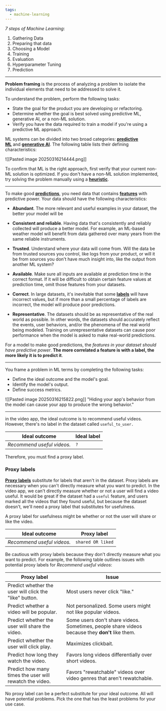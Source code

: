 ```yaml
---
tags:
  - machine-learning
---
```

*7 steps of Machine Learning*:
1. Gathering Data
2. Preparing that data
3. Choosing a Model
4. Training
5. Evaluation
6. Hyperparameter Tuning
7. Prediction

---

**Problem framing** is the process of analyzing a problem to isolate the individual elements that need to be addressed to solve it.

To understand the problem, perform the following tasks:
- State the goal for the product you are developing or refactoring.
- Determine whether the goal is best solved using predictive ML, generative AI, or a non-ML solution.
- Verify you have the data required to train a model if you're using a predictive ML approach.

ML systems can be divided into two broad categories: [**predictive ML**](https://developers.google.com/machine-learning/glossary#predictive-ml) and [**generative AI**](https://developers.google.com/machine-learning/glossary#generative-ai). The following table lists their defining characteristics:

![[Pasted image 20250316214444.png]]

To confirm that ML is the right approach, first verify that your current non-ML solution is optimized. If you don't have a non-ML solution implemented, try solving the problem manually using a [**heuristic**](https://developers.google.com/machine-learning/glossary#heuristic).

---

To make good [**predictions**](https://developers.google.com/machine-learning/glossary#prediction), you need data that contains [**features**](https://developers.google.com/machine-learning/glossary#feature) with predictive power. Your data should have the following characteristics:

- **Abundant**. The more relevant and useful examples in your dataset, the better your model will be
    
- **Consistent and reliable**. Having data that's consistently and reliably collected will produce a better model. For example, an ML-based weather model will benefit from data gathered over many years from the same reliable instruments.
    
- **Trusted**. Understand where your data will come from. Will the data be from trusted sources you control, like logs from your product, or will it be from sources you don't have much insight into, like the output from another ML system?
    
- **Available**. Make sure all inputs are available at prediction time in the correct format. If it will be difficult to obtain certain feature values at prediction time, omit those features from your datasets.
    
- **Correct**. In large datasets, it's inevitable that some [**labels**](https://developers.google.com/machine-learning/glossary#label) will have incorrect values, but if more than a small percentage of labels are incorrect, the model will produce poor predictions.
    
- **Representative**. The datasets should be as representative of the real world as possible. In other words, the datasets should accurately reflect the events, user behaviors, and/or the phenomena of the real world being modeled. Training on unrepresentative datasets can cause poor performance when the model is asked to make real-world predictions.

For a model to make good predictions, the *features in your dataset should have predictive power*. **The more correlated a feature is with a label, the more likely it is to predict it**.

---

You frame a problem in ML terms by completing the following tasks:

- Define the ideal outcome and the model's goal.
- Identify the model's output.
- Define success metrics.

![[Pasted image 20250316215822.png]] "Hiding your app's behavior from the model can cause your app to produce the wrong behavior."

---
 in the video app, the ideal outcome is to recommend useful videos. However, there's no label in the dataset called `useful_to_user.`

|**Ideal outcome**|**Ideal label**|
|---|---|
|_Recommend useful videos._|`?`|

Therefore, you must find a proxy label.

### Proxy labels

[**Proxy labels**](https://developers.google.com/machine-learning/glossary#proxy-labels) substitute for labels that aren't in the dataset. Proxy labels are necessary when you can't directly measure what you want to predict. In the video app, we can't directly measure whether or not a user will find a video useful. It would be great if the dataset had a `useful` feature, and users marked all the videos that they found useful, but because the dataset doesn't, we'll need a proxy label that substitutes for usefulness.

A proxy label for usefulness might be whether or not the user will share or like the video.

|**Ideal outcome**|**Proxy label**|
|---|---|
|_Recommend useful videos._|`shared OR liked`|

Be cautious with proxy labels because they don't directly measure what you want to predict. For example, the following table outlines issues with potential proxy labels for _Recommend useful videos_:

|**Proxy label**|**Issue**|
|---|---|
|Predict whether the user will click the "like" button.|Most users never click "like."|
|Predict whether a video will be popular.|Not personalized. Some users might not like popular videos.|
|Predict whether the user will share the video.|Some users don't share videos. Sometimes, people share videos because they **don't** like them.|
|Predict whether the user will click play.|Maximizes clickbait.|
|Predict how long they watch the video.|Favors long videos differentially over short videos.|
|Predict how many times the user will rewatch the video.|Favors "rewatchable" videos over video genres that aren't rewatchable.|

No proxy label can be a perfect substitute for your ideal outcome. All will have potential problems. Pick the one that has the least problems for your use case.